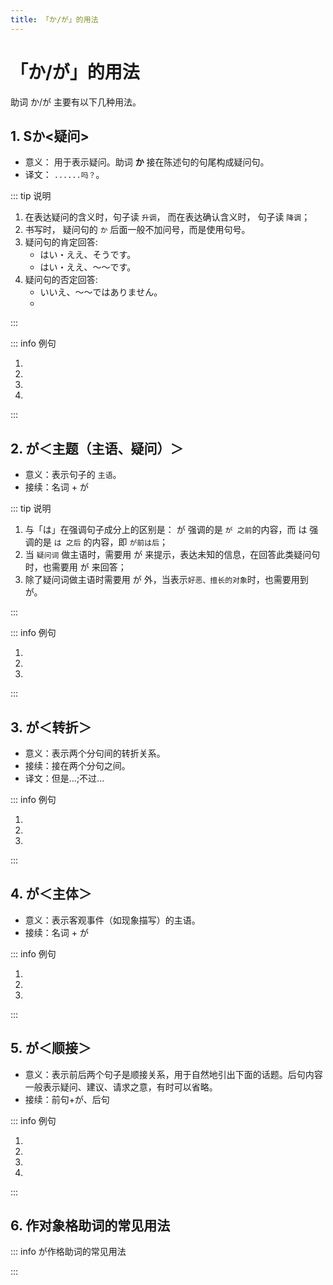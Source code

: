 ```yaml
---
title: 「か/が」的用法
---
```


# 「か/が」的用法

助词 か/が 主要有以下几种用法。

## 1. Sか<疑问>

- 意义： 用于表示疑问。助词 **か** 接在陈述句的句尾构成疑问句。
- 译文： `......吗？`。

::: tip 说明

1. 在表达疑问的含义时，句子读 `升调`， 而在表达确认含义时， 句子读 `降调`；
2. 书写时， 疑问句的 `か` 后面一般不加问号，而是使用句号。
3. 疑问句的肯定回答:
   - はい・ええ、そうです。
   - はい・ええ、〜〜です。
4. 疑问句的否定回答:
   - いいえ、〜〜ではありません。
   - <grammer-content sentence="いいえ、[違/ちが]います。~~です。" trans='' />

:::

::: info 例句

1. <grammer-content sentence="あ、[日本/にほん]の[方/かた]です**か**。" trans='啊，是日本人吗？' />
2. <grammer-content sentence="[王/おう]さんは[日本/にほん][語科/ごか]の[方/かた]です**か**。" trans='小王是日语系的吗？' />
3. <grammer-content sentence="[王/おう]さんは[高橋/たかはし]さんの[知/し]り[合/あ]いです**か**。" trans='小王是高桥的熟人吗？' />
4. <grammer-content sentence="ああ、[日本/にほん][語科/ごか]の[方/かた]です**か**。" trans='啊， 是日语系的啊。' />

:::

## 2. が＜主题（主语、疑问）＞

- 意义：表示句子的 `主语`。
- 接续：名词 + が

::: tip 说明

1. 与「は」在强调句子成分上的区别是： が 强调的是 `が 之前`的内容，而 は 强调的是 `は 之后` 的内容，即 `が前は后`；
2. 当 `疑问词` 做主语时，需要用 が 来提示，表达未知的信息，在回答此类疑问句时，也需要用 が 来回答；
3. 除了疑问词做主语时需要用 が 外，当表示`好恶、擅长的对象`时，也需要用到 が。

:::

::: info 例句

1. <grammer-content sentence="A:[何/なん]**が**[難/むずか]しいですか。" trans='什么比较难啊？' />
   <grammer-content sentence="B:[助詞/じょし]**が**[難/むずか]しいです。" trans='助词难。' />
2. <grammer-content sentence="お[寿司/すし]**が**[好/す]きです。" trans='喜欢寿司。' />
3. <grammer-content sentence="[日本語/にほんご]**が**[上手/じょうず]です。" trans='擅长日语。' />

:::

## 3. が＜转折＞

- 意义：表示两个分句间的转折关系。
- 接续：接在两个分句之间。
- 译文：但是...;不过...

::: info 例句

1. <grammer-content sentence="「[日本史/にほんし]」は[難/むずか]しくなかったです**が**、「[翻訳/ほんやく]」は[大変/たいへん]でした。" trans='日本历史不是很难，但是翻译就够呛了。' />
2. <grammer-content sentence="[読解/どっかい]は[大丈夫/だいじょうぶ]でした**が**、[発音/はつおん]はとても[難/むずか]しかったです。" trans='阅读没什么问题，但是发音真的难。' />
3. <grammer-content sentence="[副会長/ふくかいちょう]は２[年/ねん][生/せい]です**が**、[会長/かいちょう]は４[年/ねん][生/せい]です。" trans='副会长是2年纪的学生，而会长是4年级的。' />

:::

## 4. が＜主体＞

- 意义：表示客观事件（如现象描写）的主语。
- 接续：名词 + が

::: info 例句

1. <grammer-content sentence="たまに[電話/でんわ]**が**[鳴/な]ります。" trans='偶尔，电话会响。' />
2. <grammer-content sentence="ベル**が**[鳴/な]ります。" trans='铃声响了。' />
3. <grammer-content sentence="よく[友達/ともだち]**が**[来/き]ます。" trans='朋友经常来。' />

:::

## 5. が＜顺接＞

- 意义：表示前后两个句子是顺接关系，用于自然地引出下面的话题。后句内容一般表示疑问、建议、请求之意，有时可以省略。
- 接续：前句+が、后句

::: info 例句

1. <grammer-content sentence="おみやげが[買/か]いたいんです**が**、どこがいいですか。" trans="我打算买点儿特产，去哪儿买好呢。" />
2. <grammer-content sentence="[日本/にほん][料理/りょうり]が[食/たべ]たいんです**が**、この[近/ちか]くにおいしいお店がありますか。" trans="我想吃日料，附近有好吃的店么。" />
3. <grammer-content sentence="[来週/らいしゅう]の[発表/はっぴょう]です**が**、どんなテーマがいいでしょうか。" trans="关于下周的发表，用什么主题比较好呢。" />
4. <grammer-content sentence="すみません、[駅/えき]に[行/い]きたいんです**が**。" trans="抱歉，我想去车站。" />

:::

## 6. 作对象格助词的常见用法

::: info が作格助词的常见用法

<grammer-content sentence="1. 表示**感情的对象**（[好/す]き＆[嫌/きら]い「**一二三人称通用**」，其它的感情形容词**「第一人称」**）" />

<div class="bunpou-block">

   <grammer-content sentence="[王/おう]さんは[野菜/やさい]**が**[嫌/きら]いです。" trans="小王讨厌吃蔬菜。" />

</div>

<grammer-content sentence="2. 表示**能力的对象**（[上手/じょうず]、[下手/へた]、[得意/とくい]、[苦手/にがて]、[見/み]える、[聞/き]こえる、动词能动态）" />

<div class="bunpou-block">

   <grammer-content sentence="[私/わたし]は[辛/から]いもの**が**[食/た]べられる。" trans="我能吃辣的东西。" />

</div>

<grammer-content sentence="3. 表示**第一人称的愿望、希望的对象**（たい、ほしい）" />

<div class="bunpou-block">

   <grammer-content sentence="お[菓子/かし]**が**[食/た]べたい。" trans="我想吃点心" />

</div>

<grammer-content sentence="4. 表示**了解、懂的对象**（わかる）" />

<div class="bunpou-block">

   <grammer-content sentence="[高橋/たかはし]さんは[中国語/ちゅうごくご]**が**わかります。" trans="高桥会中文。" />

</div>

:::
